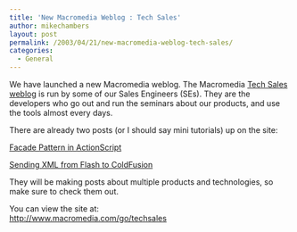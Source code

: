 ```yaml
---
title: 'New Macromedia Weblog : Tech Sales'
author: mikechambers
layout: post
permalink: /2003/04/21/new-macromedia-weblog-tech-sales/
categories:
  - General
---
```



We have launched a new Macromedia weblog. The Macromedia [Tech Sales weblog][1] is run by some of our Sales Engineers (SEs). They are the developers who go out and run the seminars about our products, and use the tools almost every days.

There are already two posts (or I should say mini tutorials) up on the site:

[Facade Pattern in ActionScript][2]

[Sending XML from Flash to ColdFusion][3]

They will be making posts about multiple products and technologies, so make sure to check them out.

You can view the site at:  
<http://www.macromedia.com/go/techsales>

 [1]: http://www.macromedia.com/go/techsales
 [2]: http://www.markme.com/techsales/archives/002272.cfm
 [3]: http://www.markme.com/techsales/archives/002261.cfm